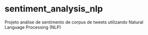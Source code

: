 # sentiment_analysis_nlp
Projeto análise de sentimento de corpus de tweets utilizando Natural Language Processing (NLP)
